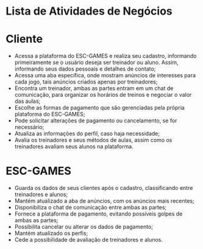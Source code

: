 # Lista de Atividades de Negócios

# Cliente
- Acessa a plataforma do ESC-GAMES e realiza seu cadastro, informando primeiramente se o usuário deseja ser treinador ou aluno. Assim, informando seus dados pessoais e detalhes de contato;
- Acessa uma aba específica, onde mostram anúncios de interesses para cada jogo, tais anúncios criados apenas por treinadores;
- Encontra um treinador, ambas as partes entram em um chat de comunicação, para organizar os horários de treinos e negociar o valor das aulas;
- Escolhe as formas de pagamento que são gerenciadas pela própria plataforma do ESC-GAMES;
- Pode solicitar alterações de pagamento ou cancelamento, se for necessário;
- Atualiza as informações do perfil, caso haja necessidade;
- Avalia os treinadores e seus métodos de aulas, assim como os treinadores avaliam seus alunos na plataforma.

# ESC-GAMES
- Guarda os dados de seus clientes após o cadastro, classificando entre treinadores e alunos;
- Mantém atualizado a aba de anúncios, com os anúncios mais recentes;
- Disponibiliza o chat de comunicação entre ambas as partes;
- Fornece a plataforma de pagamento, evitando possíveis golpes de ambas as partes;
- Possibilita cancelar ou alterar os dados de pagamento;
- Mantém atualizado os perfis;
- Cede a possibilidade de avaliação de treinadores e alunos.
